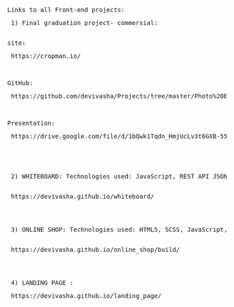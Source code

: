 <pre>Links to all Front-end projects:</pre>
<pre>
 1) Final graduation project- commersial:
  <pre>site:</pre> https://cropman.io/
  <pre>GitHub:</pre> https://github.com/devivasha/Projects/tree/master/Photo%20Editor/final_project
  <pre>Presentation:</pre> https://drive.google.com/file/d/1bQwk1Tqdn_HmjUcLv3t6GXB-559FP5qe/view?usp=sharing
 </pre>
 <pre>
 <pre> 2) WHITEBOARD: Technologies used: JavaScript, REST API JSON, HTML5, CSS3
 </pre> https://devivasha.github.io/whiteboard/
 <pre>
 <pre> 3) ONLINE SHOP: Technologies used: HTML5, SCSS, JavaScript, Bootstrap 4, Gulp
  </pre> https://devivasha.github.io/online_shop/build/
 <pre>
 <pre> 4) LANDING PAGE :</pre> https://devivasha.github.io/landing_page/
 </pre>
</pre>
